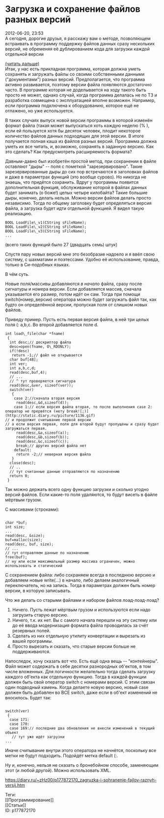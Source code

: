 Загрузка и сохранение файлов разных версий
===========================================

   
 2012-06-20, 23:53   
  А сегодня, дорогие друзья, я расскажу вам о методе, позволяющем встраивать в программу поддержку файлов данных сразу нескольких версий, не обременяя её дублированием кода для загрузки каждой отдельной версии   
   
  [(читать дальше)](https://zHz00.diary.ru/p177872170.htm?index=1#linkmore177872170m1)      
 Итак, у нас есть прикладная программа, которая должна уметь сохранять и загружать файлы со своими собственными данными ("документами") разных версий. Предполагается, что программа активно развивается, поэтому версии файла появляются достаточно часто. В программе которая не доделывается на ходу такого быть просто не может, однако случай, когда программа делалась не по ТЗ и разработка совмещена с эксплуатацией вполне возможен. Например, если программа подключена к оборудованию, которое ещё не отлажено, но уже используется.   
   
 В таких случаях выпуск новой версии программы в которой изменён формат файла (такая может выпускаться хоть каждую неделю (% ), если ей пользуется хотя бы десяток человек, плодит некоторое количество файлов данных подходящих для этой версии. В итоге получается полная каша из файлов разных версий. Программа должна уметь их все читать, и, возможно, сохранять в заданную версию. Как это сделать? Как предусмотреть расширяемость формата?   
   
 Давным-давно был изобретён простой метод, при сохранении в файле оставляют "дыры" -- поля с пометкой "зарезервировано". Такие зарезервированные дыры до сих пор встречаются в заголовках файлов и даже в параметрах функций (это вообще сурово). Но никогда не знаешь, что придётся сохранить. Вдруг у программы появится дополнительная функция, обслуживание которой в файлах данных будет занимать (о боже!) целых четыре килобайта? Такие большие дыры, конечно, делать нельзя. Можно версии файлов делать просто независимо. Тогда по общему заголовку будет определяться версия файла, а загрузка будет идти отдельной функцией. Я видел такую реализацию.   
   
 
```
BOOL LoadFile\_v1(CString sFileName);  
BOOL LoadFile\_v2(CString sFileName);  
BOOL LoadFile\_v3(CString sFileName);  
...
```
   
   
 (всего таких функций было 27 (двадцать семь) штук)   
   
 Спустя пару новых версий мне это безобразие надоело и я ввёл свою систему, с шахматами и поэтессами. Удобно её использование, правда, только в Си-подобных языках.   
   
 В чём суть.   
   
 Новые поля/массивы добавляются  *в начало*  файла, сразу после сигнатуры и номера версии. Если добавляется массив, сначала указывается его размер, потом идёт он сам. Тогда при помощи switch(номер\_версии) оператора можно будет загружать файл так, как будто он определённой версии, пропуская поля от слишком новых файлов.   
   
 Приведу пример. Пусть есть первая версия файла, в ней три целых поля (: a,b,c. Во второй добавляется поле d.   
   
 
```
int load\_file(char *fname)  
 {  
  int desc;// дескриптор файла  
  desc=open(fname, O\_RDONLY);  
  if(!desc)  
   return -1;// файл не открывается  
  char buf[48];  
  int ver;  
  int a,b,c,d;  
  read(desc,buf,4);  
  // ...  
  // ^ тут проверяется сигнатура   
  read(desc,&ver, sizeof(ver));  
  switch(ver)  
   {  
    case 2://сначала вторая версия  
     read(desc,&d,sizeof(d));  
    case 1:// если версия файла вторая, то после выполнения case 2: оператор не прервётся (нету break![;)](http://static.diary.ru/picture/1136.gif)  
// и продолжит считывание первой версии  
// а если версия первая, поля для второй будут пропущены и сразу будет загружаться первая.  
     read(desc,&a,sizeof(a));  
     read(desc,&b,sizeof(b));  
     read(desc,&c,sizeof(c));  
     break;// других версий файла нет  
    default:  
     return -2;// неверная версия файла  
   }  
  close(desc);  
  // ..  
  // тут считанные данные отправляются по назначению  
  return 0;  
 }
```
   
   
 Так можно держать всего одну функцию загрузки и сколько угодно версий файлов. Если какие-то поля удаляются, то будут висеть в файле мёртвым грузом.   
   
 С массивами (строками):   
   
 
```
  
char *buf;  
int size;  
...  
read(desc, &size);  
buf=malloc(size);  
read(desc, buf, size);  
// ...  
// тут отправляем данные по назначению  
free(buf);  
// ну или если максимальный размер массива ограничен, можно использовать и статический  

```
   
   
 С сохранением файла: либо сохраняем всегда в последнюю версию и добавляем новые write(...) в начало, либо делаем аналогичный переключатель, но на запись. Тогда в параметрах должен быть номер версии, в которую записывать.   
   
 Что же делать со старыми файлами и набором файлов лоад-лоад-лоад?   
 1. Ничего. Пусть лежат мёртвым грузом и используются если надо загрузить старую версию.   
 2. Ничего, т.к. их нет. Вы с самого начала перешли на эту систему или до её ввода модернизация формата файла проводилась за счёт резервных полей.   
 3. Сделать из них отдельную утилиту конвертации и вырезать из вашей программы.   
 4. Просто вырезать и сказать, что старые версии больше не поддерживаются.   
   
 Напоследок, хочу сказать вот что. Есть ещё одна вещь -- "контейнеры". Файл может содержать в себе десятки разнородных об'ектов, в том числе вложенных. Для логичности желательно тогда сделать загрузку каждого об'екта как отдельную функцию. Тогда в каждой функции должен быть свой оператор switch с номерами версий. С этим связан один подводный камень. Когда делаете новую версию, новый case должен быть добавлен во ВСЕ switch, даже если в об'ект изменений не вносилось. Будет так:   
 
```
  
switch(ver)  
 {  
  case 171:  
  case 170:  
  case 169:// последние два обновления не внесли изменений в текущий объект  
   // тут уже идёт загрузки  
...  

```
   
   
 Иначе считывание внутри этого оператора не начнётся, поскольку все метки не будут подходить. Подойдёт метка default (:.   
   
 Ну и, конечно, нельзя не сказать о бронебойном способе, заменяющим этот (и любой другой). Можно использовать XML.   
     
    
 <https://diary.ru/~zHz00/p177872170_zagruzka-i-sohranenie-fajlov-raznyh-versij.htm>   
   
 Теги:   
 [[Программирование]]   
 [[Статьи]]   
 ID: p177872170